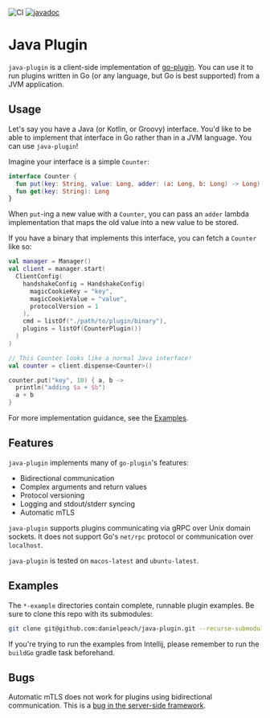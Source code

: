 ![CI](https://github.com/danielpeach/java-plugin/workflows/Build/badge.svg)
[![javadoc](https://javadoc.io/badge2/io.github.danielpeach.java-plugin/java-plugin/javadoc.svg)](https://javadoc.io/doc/io.github.danielpeach.java-plugin/java-plugin)
# Java Plugin

`java-plugin` is a client-side implementation of
[go-plugin](https://github.com/hashicorp/go-plugin). You can use it to run
plugins written in Go (or any language, but Go is best supported) from a JVM application.

## Usage

Let's say you have a Java (or Kotlin, or Groovy) interface. You'd like to be
able to implement that interface in Go rather than in a JVM language. You can use `java-plugin`!

Imagine your interface is a simple `Counter`:

```kotlin
interface Counter {
  fun put(key: String, value: Long, adder: (a: Long, b: Long) -> Long)
  fun get(key: String): Long
}
```

When `put`-ing a new value with a `Counter`, you can pass an `adder` lambda
implementation that maps the old value into a new value to be stored.

If you have a binary that implements this interface, you can fetch a `Counter` like so:

```kotlin
val manager = Manager()
val client = manager.start(
  ClientConfig(
    handshakeConfig = HandshakeConfig(
      magicCookieKey = "key",
      magicCookieValue = "value",
      protocolVersion = 1
    ),
    cmd = listOf("./path/to/plugin/binary"),
    plugins = listOf(CounterPlugin())
  )
)

// This Counter looks like a normal Java interface!
val counter = client.dispense<Counter>()

counter.put("key", 10) { a, b ->
  println("adding $a + $b")
  a + b
}
```

For more implementation guidance, see the [Examples](#examples).

## Features

`java-plugin` implements many of `go-plugin`'s features:

- Bidirectional communication
- Complex arguments and return values
- Protocol versioning
- Logging and stdout/stderr syncing
- Automatic mTLS

`java-plugin` supports plugins communicating via gRPC over Unix domain sockets. It
does not support Go's `net/rpc` protocol or communication over `localhost`.

`java-plugin` is tested on `macos-latest` and `ubuntu-latest`.

## Examples

The `*-example` directories contain complete, runnable plugin examples. Be sure to clone this
repo with its submodules:

```bash
git clone git@github.com:danielpeach/java-plugin.git --recurse-submodules
```

If you're trying to run the examples from Intellij, please remember to run the `buildGo` gradle task
beforehand.

## Bugs

Automatic mTLS does not work for plugins using bidirectional communication.
This is a [bug in the server-side
framework](https://github.com/hashicorp/go-plugin/issues/109).

